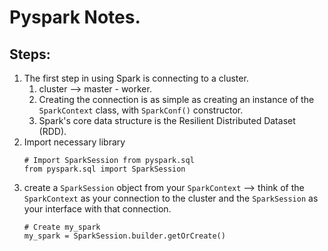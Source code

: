 # Pyspark Notes. 

## Steps:
1. The first step in using Spark is connecting to a cluster.
    1. cluster --> master - worker. 
    2. Creating the connection is as simple as creating an instance of the `SparkContext` class, with `SparkConf()` constructor.
    3. Spark's core data structure is the Resilient Distributed Dataset (RDD). 
2. Import necessary library
    ```
    # Import SparkSession from pyspark.sql
    from pyspark.sql import SparkSession
    ```
3. create a `SparkSession` object from your `SparkContext` --> think of the `SparkContext` as your connection to the cluster and the `SparkSession` as your interface with that connection.
    ```
    # Create my_spark
    my_spark = SparkSession.builder.getOrCreate()
    ```
